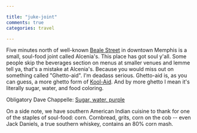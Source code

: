 ```yaml
---

title: "juke-joint"
comments: true
categories: travel

---
```


Five minutes north of well-known [Beale Street](https://en.wikipedia.org/wiki/Beale_Street) in downtown Memphis is a small, soul-food joint called Alcenia's. This place has got soul y'all. Some people skip the beverages section on menus at smaller venues and lemme tell ya, that's a mistake at Alcenia's. Because you would miss out on something called "Ghetto-aid". I'm deadass serious. Ghetto-aid is, as you can guess, a more ghetto form of [Kool-Aid](https://en.wikipedia.org/wiki/Kool-Aid). And by more ghetto I mean it's literally sugar, water, and food coloring. 

Obligatory Dave Chappelle: [Sugar, water, purple](https://www.youtube.com/watch?v=UayQTu2kH-U)

On a side note, we have southern American Indian cuisine to thank for one of the staples of soul-food: corn. Cornbread, grits, corn on the cob -- even Jack Daniels, a true southern whiskey, contains an 80% corn mash. 